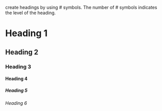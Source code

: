  create headings by using # symbols. The number of # symbols indicates the level of the heading.

# Heading 1
## Heading 2
### Heading 3
#### Heading 4
##### Heading 5
###### Heading 6
